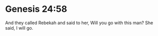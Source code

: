 # Genesis 24:58

And they called Rebekah and said to her, Will you go with this man? She said, I will go.
